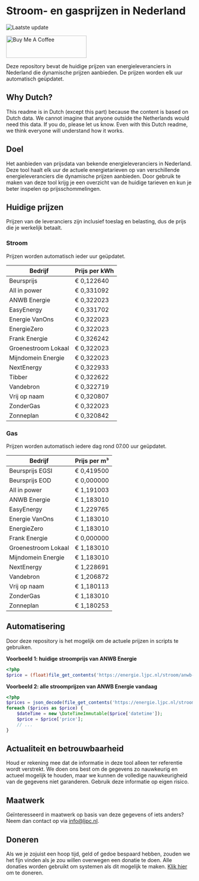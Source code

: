 # Stroom- en gasprijzen in Nederland

![Laatste update](https://img.shields.io/badge/laatste%20update-2023--12--04%2008%3A00%20CET-brightgreen)

<a href="https://www.buymeacoffee.com/Lars-" target="_blank"><img src="https://cdn.buymeacoffee.com/buttons/v2/default-orange.png" alt="Buy Me A Coffee" height="60" style="height: 60px !important;width: 217px !important;" ></a>

Deze repository bevat de huidige prijzen van energieleveranciers in Nederland die dynamische prijzen aanbieden. De prijzen worden elk uur automatisch geüpdatet.

## Why Dutch?

This readme is in Dutch (except this part) because the content is based on Dutch data. We cannot imagine that anyone outside the Netherlands would need this data. If you do, please let us know. Even with this Dutch readme, we think
everyone will understand how it works.

## Doel

Het aanbieden van prijsdata van bekende energieleveranciers in Nederland. Deze tool haalt elk uur de actuele energietarieven op van verschillende energieleveranciers die dynamische prijzen aanbieden. Door gebruik te maken van deze tool
krijg je een overzicht van de huidige tarieven en kun je beter inspelen op prijsschommelingen.

## Huidige prijzen

Prijzen van de leveranciers zijn inclusief toeslag en belasting, dus de prijs die je werkelijk betaalt.

### Stroom

Prijzen worden automatisch ieder uur geüpdatet.

 Bedrijf | Prijs per kWh 
---------|---------------
Beursprijs | € 0,122640
All in power | € 0,331092
ANWB Energie | € 0,322023
EasyEnergy | € 0,331702
Energie VanOns | € 0,322023
EnergieZero | € 0,322023
Frank Energie | € 0,326242
Groenestroom Lokaal | € 0,322023
Mijndomein Energie | € 0,322023
NextEnergy | € 0,322933
Tibber | € 0,322622
Vandebron | € 0,322719
Vrij op naam | € 0,320807
ZonderGas | € 0,322023
Zonneplan | € 0,320842


### Gas

Prijzen worden automatisch iedere dag rond 07.00 uur geüpdatet.

 Bedrijf | Prijs per m³ 
---------|--------------
Beursprijs EGSI | € 0,419500
Beursprijs EOD | € 0,000000
All in power | € 1,191003
ANWB Energie | € 1,183010
EasyEnergy | € 1,229765
Energie VanOns | € 1,183010
EnergieZero | € 1,183010
Frank Energie | € 0,000000
Groenestroom Lokaal | € 1,183010
Mijndomein Energie | € 1,183010
NextEnergy | € 1,228691
Vandebron | € 1,206872
Vrij op naam | € 1,180113
ZonderGas | € 1,183010
Zonneplan | € 1,180253


## Automatisering

Door deze repository is het mogelijk om de actuele prijzen in scripts te gebruiken.

**Voorbeeld 1: huidige stroomprijs van ANWB Energie**

```php
<?php
$price = (float)file_get_contents('https://energie.ljpc.nl/stroom/anwb-energie-nu.txt');

```

**Voorbeeld 2: alle stroomprijzen van ANWB Energie vandaag**

```php
<?php
$prices = json_decode(file_get_contents('https://energie.ljpc.nl/stroom/all-in-power-vandaag.json'),true);
foreach ($prices as $price) {
    $dateTime = new \DateTimeImmutable($price['datetime']);
    $price = $price['price'];
    // ...
}
```

## Actualiteit en betrouwbaarheid

Houd er rekening mee dat de informatie in deze tool alleen ter referentie wordt verstrekt. We doen ons best om de gegevens zo nauwkeurig en actueel mogelijk te houden, maar we kunnen de volledige nauwkeurigheid van de gegevens niet
garanderen. Gebruik deze informatie op eigen risico.

## Maatwerk

Geïnteresseerd in maatwerk op basis van deze gegevens of iets anders? Neem dan contact op
via [info@ljpc.nl](mailto:info@ljpc.nl?subject=Energie%20prijzen).

## Doneren

Als we je zojuist een hoop tijd, geld of gedoe bespaard hebben, zouden we het fijn vinden als je zou willen overwegen een
donatie te doen. Alle donaties worden gebruikt om systemen als dit mogelijk te
maken. [Klik hier](https://www.buymeacoffee.com/Lars-) om te doneren.
